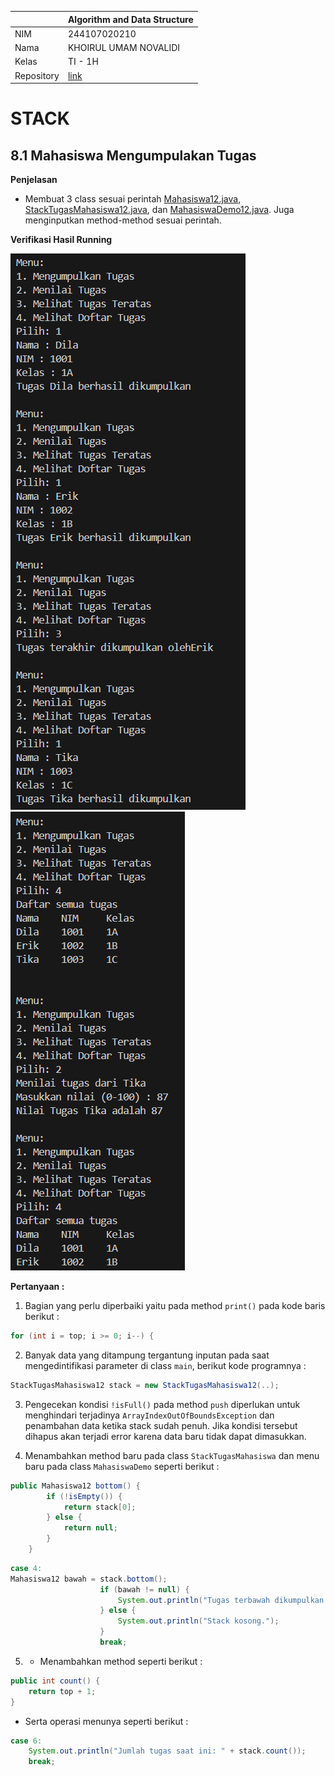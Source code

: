|  | Algorithm and Data Structure |
|--|--|
| NIM |  244107020210 |
| Nama |  KHOIRUL UMAM NOVALIDI |
| Kelas | TI - 1H |
| Repository | [link](https://github.com/novalrnv/PRAKALSD.git) |

# STACK

## 8.1 Mahasiswa Mengumpulakan Tugas

**Penjelasan**

- Membuat 3 class sesuai perintah [Mahasiswa12.java](sc_code/Mahasiswa12.java), [StackTugasMahasiswa12.java](sc_code/StackTugasMahasiswa12.java), dan [MahasiswaDemo12.java](sc_code/MahasiswaDemo12.java). Juga menginputkan method-method sesuai perintah.

**Verifikasi Hasil Running**

![Screenshot](img/1.1.png)
![Screenshot](img/1.2.png)

**Pertanyaan :**

1. Bagian yang perlu diperbaiki yaitu pada method `print()` pada kode baris berikut :
```java
for (int i = top; i >= 0; i--) {
```

2. Banyak data yang ditampung tergantung inputan pada saat mengedintifikasi parameter di class `main`, berikut kode programnya :
```java
StackTugasMahasiswa12 stack = new StackTugasMahasiswa12(..);
```

3. Pengecekan kondisi `!isFull()` pada method `push` diperlukan untuk menghindari terjadinya `ArrayIndexOutOfBoundsException` dan penambahan data ketika stack sudah penuh. Jika kondisi tersebut dihapus akan terjadi error karena data baru tidak dapat dimasukkan.

4. Menambahkan method baru pada class `StackTugasMahasiswa` dan menu baru pada class `MahasiswaDemo` seperti berikut : 
```java
public Mahasiswa12 bottom() {
        if (!isEmpty()) {
            return stack[0];
        } else {
            return null;
        }
    }
```
```java
case 4:
Mahasiswa12 bawah = stack.bottom();
                    if (bawah != null) {
                        System.out.println("Tugas terbawah dikumpulkan oleh: " + bawah.nama);
                    } else {
                        System.out.println("Stack kosong.");
                    }
                    break;
```

5. - Menambahkan method seperti berikut :
```java
public int count() {
    return top + 1;
}
```
 - Serta operasi menunya seperti berikut : 
```java
case 6:
    System.out.println("Jumlah tugas saat ini: " + stack.count());
    break;
```